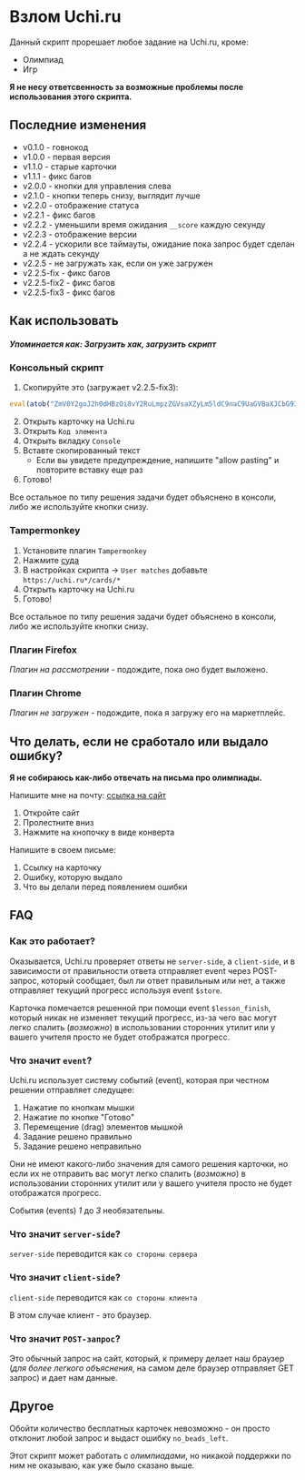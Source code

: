 # Взлом Uchi.ru
Данный скрипт прорешает любое задание на Uchi.ru, кроме:
* Олимпиад
* Игр

**Я не несу ответсвенность за возможные проблемы после использования этого скрипта.**

## Последние изменения
* v0.1.0 - говнокод
* v1.0.0 - первая версия
* v1.1.0 - старые карточки
* v1.1.1 - фикс багов
* v2.0.0 - кнопки для управления слева
* v2.1.0 - кнопки теперь снизу, выглядит лучше
* v2.2.0 - отображение статуса
* v2.2.1 - фикс багов
* v2.2.2 - уменьшили время ожидания `__score` каждую секунду
* v2.2.3 - отображение версии
* v2.2.4 - ускорили все таймауты, ожидание пока запрос будет сделан а не ждать секунду
* v2.2.5 - не загружать хак, если он уже загружен
* v2.2.5-fix - фикс багов
* v2.2.5-fix2 - фикс багов
* v2.2.5-fix3 - фикс багов

## Как использовать
##### Упоминается как: Загрузить хак, загрузить скрипт
### Консольный скрипт
1) Скопируйте это (загружает v2.2.5-fix3): 
```js
eval(atob("ZmV0Y2goJ2h0dHBzOi8vY2RuLmpzZGVsaXZyLm5ldC9naC9UaGVBaXJCbG93L0hhY2tQYWNrQHVjaGloYWNrLTIuMi41LWZpeDMvdWNoaWhhY2svY29kZS5qcycpLnRoZW4odiA9PiB7di50ZXh0KCkudGhlbih0eHQgPT4ge2V2YWwodHh0KX0pfSk="))
```
2) Открыть карточку на Uchi.ru
3) Открыть `Код элемента`
4) Открыть вкладку `Сonsole`
5) Вставте скопированный текст
   * Если вы увидете предупреждение, напишите "allow pasting" и повторите вставку еще раз
6) Готово!

Все остальное по типу решения задачи будет объяснено в консоли, либо же используйте кнопки снизу.

### Tampermonkey
1) Установите плагин `Tampermonkey`
2) Нажмите [суда](https://github.com/TheAirBlow/HackPack/raw/main/uchihack/code.user.js)
3) В настройках скрипта -> `User matches` добавьте `https://uchi.ru*/cards/*`
4) Открыть карточку на Uchi.ru
5) Готово!

Все остальное по типу решения задачи будет объяснено в консоли, либо же используйте кнопки снизу.

### Плагин Firefox
*Плагин на рассмотрении -* подождите, пока оно будет выложено.

### Плагин Chrome
*Плагин не загружен -* подождите, пока я загружу его на маркетплейс.

## Что делать, если не сработало или выдало ошибку?
**Я не собираюсь как-либо отвечать на письма про олимпиады.**

Напишите мне на почту: [ссылка на сайт](https://theairblow.github.io/)
1) Откройте сайт
2) Пролестните вниз
3) Нажмите на кнопочку в виде конверта

Напишите в своем письме:
1) Ссылку на карточку
2) Ошибку, которую выдало
3) Что вы делали перед появлением ошибки

## FAQ
### Как это работает?
Оказывается, Uchi.ru проверяет ответы не `server-side`, а `client-side`, и в зависимости от правильности ответа отправляет event через POST-запрос, который сообщает, был ли ответ правильным или нет, а также отправляет текущий прогресс используя event `$store`.

Карточка помечается решенной при помощи event `$lesson_finish`, который никак не изменяет текущий прогресс, из-за чего вас могут легко спалить (*возможно*) в использовании сторонних утилит или у вашего учителя просто не будет отображатся прогресс.
### Что значит `event`?
Uchi.ru использует систему событий (event), которая при честном решении отправляет следущее:
1) Нажатие по кнопкам мышки
2) Нажатие по кнопке "Готово"
3) Перемещение (drag) элементов мышкой
4) Задание решено правильно
5) Задание решено неправильно

Они не имеют какого-либо значения для самого решения карточки, но если их не отправить вас могут легко спалить (*возможно*) в использовании сторонних утилит или у вашего учителя просто не будет отображатся прогресс.

События (events) *1* до *3* необязательны.
### Что значит `server-side`?
`server-side` переводится как `со стороны сервера`
### Что значит `client-side`?
`client-side` переводится как `со стороны клиента`

В этом случае клиент - это браузер.
### Что значит `POST-запрос`?
Это обычный запрос на сайт, который, к примеру делает наш браузер (*для более легкого объяснения*, на самом деле браузер отправляет GET запрос) и дает нам данные.
## Другое
Обойти количество бесплатных карточек невозможно - он просто отклонит любой запрос и выдаст ошибку `no_beads_left`.

Этот скрипт может работать с *олимпиадами*, но никакой поддержки по ним не оказываю, как уже было сказано выше.

